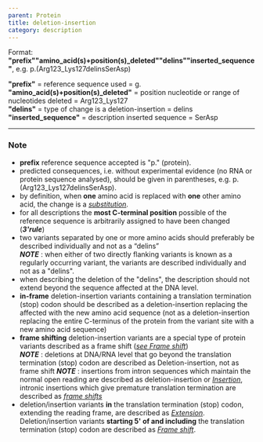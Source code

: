 ```yaml
---
parent: Protein
title: deletion-insertion
category: description
---
```


Format:   **"prefix""amino_acid(s)+position(s)\_deleted""delins""inserted\_sequence"**,  e.g. p.(Arg123\_Lys127delinsSerAsp)

**"prefix"**  =  reference sequence used  =  g.<br>
**"amino\_acid(s)+position(s)\_deleted"**  =  position nucleotide or range of nucleotides deleted  =  Arg123\_Lys127<br>
**"delins"**  =  type of change is a deletion-insertion  =  delins<br>
**"inserted_sequence"**  =  description inserted sequence  =  SerAsp<br>

---

### Note

* **prefix** reference sequence accepted is "p." (protein).
* predicted consequences, i.e. without experimental evidence (no RNA or protein sequence analysed), should be given in parentheses, e.g. p.(Arg123\_Lys127delinsSerAsp).
* by definition, when **one** amino acid is replaced with **one** other amino acid, the change is a [_substitution_](/recommendations/protein/variant/substitution/).
* for all descriptions the **most C-terminal position** possible of the reference sequence is arbitrarily assigned to have been changed (_**3'rule**_)
* two variants separated by one or more amino acids should preferably be described individually and not as a “delins”<br>
_**NOTE**_ :  when either of two directly flanking variants is known as a regularly occurring variant, the variants are described individually and not as a "delins".
* when describing the deletion of the "delins", the description should not extend beyond the sequence affected at the DNA level. 
* **in-frame** deletion-insertion variants containing a translation termination (stop) codon should be described as a deletion-insertion replacing the affected with the new amino acid sequence (not as a deletion-insertion replacing the entire C-terminus of the protein from the variant site with a new amino acid sequence)
* **frame shifting** deletion-insertion variants are a special type of protein variants described as a frame shift ([_see Frame shift_](/recommendations/protein/variant/frameshift/))<br>
_**NOTE**_ :  deletions at DNA/RNA level that go beyond the translation termination (stop) codon are described as Deletion-insertion, not as frame shift
_**NOTE**_ :  insertions from intron sequences which maintain the normal open reading are described as deletion-insertion or [_Insertion_](/recommendations/protein/variant/insertion/), intronic insertions which give premature translation termination are described as [_frame shifts_](/recommendations/protein/variant/frameshift/)
* deletion/insertion variants **in** the translation termination (stop) codon, extending the reading frame, are described as [_Extension_](/recommendations/protein/variant/extension). Deletion/insertion variants **starting 5' of and including** the translation termination (stop) codon are described as [_Frame shift_](/recommendations/protein/variant/frameshift).
